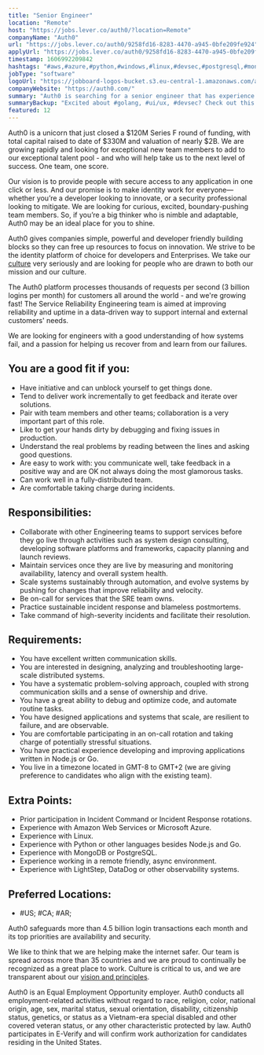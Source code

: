 ```yaml
---
title: "Senior Engineer"
location: "Remote"
host: "https://jobs.lever.co/auth0/?location=Remote"
companyName: "Auth0"
url: "https://jobs.lever.co/auth0/9258fd16-8283-4470-a945-0bfe209fe924"
applyUrl: "https://jobs.lever.co/auth0/9258fd16-8283-4470-a945-0bfe209fe924/apply"
timestamp: 1606992209842
hashtags: "#aws,#azure,#python,#windows,#linux,#devsec,#postgresql,#mongodb,#ui/ux,#golang"
jobType: "software"
logoUrl: "https://jobboard-logos-bucket.s3.eu-central-1.amazonaws.com/auth0"
companyWebsite: "https://auth0.com/"
summary: "Auth0 is searching for a senior engineer that has experience with Amazon Web Services or Microsoft Azure."
summaryBackup: "Excited about #golang, #ui/ux, #devsec? Check out this job post!"
featured: 12
---
```


Auth0 is a unicorn that just closed a $120M Series F round of funding, with total capital raised to date of $330M and valuation of nearly $2B. We are growing rapidly and looking for exceptional new team members to add to our exceptional talent pool - and who will help take us to the next level of success. One team, one score. 

Our vision is to provide people with secure access to any application in one click or less. And our promise is to make identity work for everyone—whether you’re a developer looking to innovate, or a security professional looking to mitigate. We are looking for curious, excited, boundary-pushing team members. So, if you’re a big thinker who is nimble and adaptable, Auth0 may be an ideal place for you to shine.

Auth0 gives companies simple, powerful and developer friendly building blocks so they can free up resources to focus on innovation. We strive to be the identity platform of choice for developers and Enterprises. We take our [culture](https://auth0.com/blog/our-culture-and-values-at-auth0/) very seriously and are looking for people who are drawn to both our mission and our culture.

The Auth0 platform processes thousands of requests per second (3 billion logins per month) for customers all around the world - and we're growing fast! The Service Reliability Engineering team is aimed at improving reliability and uptime in a data-driven way to support internal and external customers' needs.

We are looking for engineers with a good understanding of how systems fail, and a passion for helping us recover from and learn from our failures.

## You are a good fit if you:

*   Have initiative and can unblock yourself to get things done.
*   Tend to deliver work incrementally to get feedback and iterate over solutions.
*   Pair with team members and other teams; collaboration is a very important part of this role.
*   Like to get your hands dirty by debugging and fixing issues in production.
*   Understand the real problems by reading between the lines and asking good questions.
*   Are easy to work with: you communicate well, take feedback in a positive way and are OK not always doing the most glamorous tasks.
*   Can work well in a fully-distributed team.
*   Are comfortable taking charge during incidents.

## Responsibilities:

*   Collaborate with other Engineering teams to support services before they go live through activities such as system design consulting, developing software platforms and frameworks, capacity planning and launch reviews.
*   Maintain services once they are live by measuring and monitoring availability, latency and overall system health.
*   Scale systems sustainably through automation, and evolve systems by pushing for changes that improve reliability and velocity.
*   Be on-call for services that the SRE team owns.
*   Practice sustainable incident response and blameless postmortems.
*   Take command of high-severity incidents and facilitate their resolution.

## Requirements:

*   You have excellent written communication skills.
*   You are interested in designing, analyzing and troubleshooting large-scale distributed systems.
*   You have a systematic problem-solving approach, coupled with strong communication skills and a sense of ownership and drive.
*   You have a great ability to debug and optimize code, and automate routine tasks.
*   You have designed applications and systems that scale, are resilient to failure, and are observable.
*   You are comfortable participating in an on-call rotation and taking charge of potentially stressful situations.
*   You have practical experience developing and improving applications written in Node.js or Go.
*   You live in a timezone located in GMT-8 to GMT+2 (we are giving preference to candidates who align with the existing team).

## Extra Points:

*   Prior participation in Incident Command or Incident Response rotations.
*   Experience with Amazon Web Services or Microsoft Azure.
*   Experience with Linux.
*   Experience with Python or other languages besides Node.js and Go.
*   Experience with MongoDB or PostgreSQL.
*   Experience working in a remote friendly, async environment.
*   Experience with LightStep, DataDog or other observability systems.

## Preferred Locations:

*   #US; #CA; #AR;

Auth0 safeguards more than 4.5 billion login transactions each month and its top priorities are availability and security.

We like to think that we are helping make the internet safer. Our team is spread across more than 35 countries and we are proud to continually be recognized as a great place to work. Culture is critical to us, and we are transparent about our [vision and principles](https://auth0.com/blog/the-developer-first-identity-platform-auth0-story-and-future). 

Auth0 is an Equal Employment Opportunity employer. Auth0 conducts all employment-related activities without regard to race, religion, color, national origin, age, sex, marital status, sexual orientation, disability, citizenship status, genetics, or status as a Vietnam-era special disabled and other covered veteran status, or any other characteristic protected by law. Auth0 participates in E-Verify and will confirm work authorization for candidates residing in the United States.

